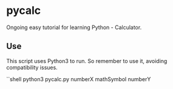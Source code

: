 # pycalc

Ongoing easy tutorial for learning Python - Calculator.

## Use ##

This script uses Python3 to run. So remember to use it, avoiding compatibility issues.

``shell
python3 pycalc.py numberX mathSymbol numberY
```
